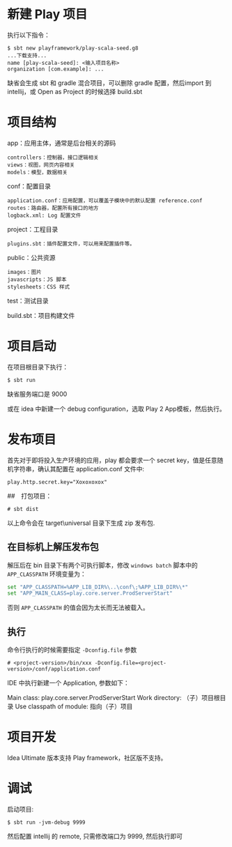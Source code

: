 # 新建 Play 项目

执行以下指令：
```
$ sbt new playframework/play-scala-seed.g8
...下载支持...
name [play-scala-seed]: <输入项目名称>
organization [com.example]: ...

```

缺省会生成 sbt 和 gradle 混合项目，可以删除 gradle 配置，然后import 到 intellij，或 Open as Project 的时候选择 build.sbt

# 项目结构

app：应用主体，通常是后台相关的源码
 
    controllers：控制器，接口逻辑相关
    views：视图，网页内容相关
    models：模型，数据相关

conf：配置目录

    application.conf：应用配置，可以覆盖子模块中的默认配置 reference.conf
    routes：路由器，配置所有接口的地方
    logback.xml: Log 配置文件

project：工程目录

    plugins.sbt：插件配置文件，可以用来配置插件等。

public：公共资源

    images：图片
    javascripts：JS 脚本
    stylesheets：CSS 样式

test：测试目录

build.sbt：项目构建文件

# 项目启动

在项目根目录下执行：
```
$ sbt run
```
缺省服务端口是 9000

或在 idea 中新建一个 debug configuration，选取 Play 2 App模板，然后执行。

# 发布项目

首先对于即将投入生产环境的应用，play 都会要求一个 secret key，值是任意随机字符串，确认其配置在 application.conf 文件中:

~~~config
play.http.secret.key="Xoxoxoxox"
~~~

##　打包项目：

~~~sbtshell
# sbt dist
~~~

以上命令会在 target\universal 目录下生成 zip 发布包.

## 在目标机上解压发布包

解压后在 bin 目录下有两个可执行脚本，修改 `windows batch` 脚本中的 `APP_CLASSPATH` 环境变量为：

~~~bash
set "APP_CLASSPATH=%APP_LIB_DIR%\..\conf\;%APP_LIB_DIR%\*"
set "APP_MAIN_CLASS=play.core.server.ProdServerStart"
~~~

否则 `APP_CLASSPATH` 的值会因为太长而无法被载入。

## 执行

命令行执行的时候需要指定 `-Dconfig.file` 参数

```shell
# <project-version>/bin/xxx -Dconfig.file=<project-version>/conf/application.conf
```

IDE 中执行新建一个 Application, 参数如下：

Main class: play.core.server.ProdServerStart
Work directory: （子）项目根目录
Use classpath of module: 指向（子）项目


# 项目开发

Idea Ultimate 版本支持 Play framework，社区版不支持。

# 调试

启动项目:
~~~
$ sbt run -jvm-debug 9999
~~~

然后配置 intellij 的 remote, 只需修改端口为 9999, 然后执行即可
